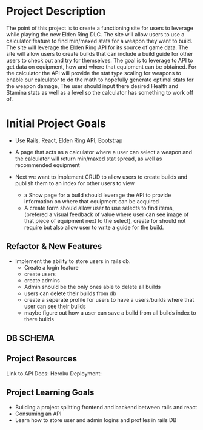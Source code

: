 # Project Description
  The point of this project is to create a functioning site for users to leverage while playing the new Elden Ring DLC. The site will allow users to use a calculator feature to find min/maxed stats for a weapon they want to build. The site will leverage the Elden Ring API for its source of game data. The site will allow users to create builds that can include a build guide for other users to check out and try for themselves. The goal is to leverage to API to get data on equipment, how and where that equipment can be obtained. For the calculator the API will provide the stat type scaling for weapons to enable our calculator to do the math to hopefully generate optimal stats for the weapon damage, The user should input there desired Health and Stamina stats as well as a level so the calculator has something to work off of.
  
# Initial Project Goals
- Use Rails, React, Elden Ring API, Bootstrap

- A page that acts as a calculator where a user can select a weapon and the calculator will return min/maxed stat spread, as well as recommended equipment

- Next we want to implement CRUD to allow users to create builds and publish them to an index for other users to view
  - a Show page for a build should leverage the API to provide information on where that equipment can be acquired
  - A create form should allow user to use selects to find items, (prefered a visual feedback of value where user can see image of that piece of equipment next to the select), create        for should not require but also allow user to write a guide for the build.

## Refactor & New Features
- Implement the ability to store users in rails db.
  - Create a login feature
  - create users
  - create admins
  - Admin should be the only ones able to delete all builds
  - users can delete their builds from db
  - create a seperate profile for users to have a users/builds where that user can see their builds
  - maybe figure out how a user can save a build from all builds index to there builds

## DB SCHEMA

## Project Resources
  Link to API Docs:
  Heroku Deployment:

## Project Learning Goals
  - Building a project splitting frontend and backend between rails and react
  - Consuming an API
  - Learn how to store user and admin logins and profiles in rails DB
  
